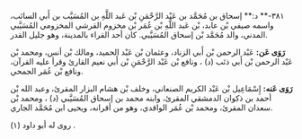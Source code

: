 ٣٨١-** د:** إسحاق بن مُحَمَّد بن عَبْد الرَّحْمَنِ بْن عَبد اللَّهِ بن المُسَيَّب بن أَبي السائب، واسمه صيفي بْن عابد، بْن عَبد اللَّهِ بْن عُمَر بْن مخزوم القرشي المخزومي المُسَيَّبي المدني، والد مُحَمَّد بْن إسحاق المُسَيَّبي. كان أحد القراء بالمدينة، وهو جليل القدر.

**رَوَى عَن:** عَبْد الرحمن بْن أَبي الزناد، وعثمان بْن عَبْد الحميد، ومالك بْن أنس، ومحمد بْن عَبْد الرحمن بْن أَبي ذئب (د) ، ونافع بْن عَبْد الرَّحْمَنِ بْن أَبي نعيم القارئ وقرأ عليه القرآن، ونافع بْن عُمَر الجمحي.

**رَوَى عَنه:** إِسْمَاعِيل بْن عَبْد الكريم الصنعاني، وخلف بْن هشام البزار المقرئ، وعبد الله بْن أحمد بن ذكوان الدمشقي المقرئ، وابنه محمد بن إسحاق المُسَيَّبي (د) ، ومحمد بْن سعدان المقرئ، ومحمد بْن عُمَر الواقدي، وهو من أقرانه، ويحيى ابن مُحَمَّد الجاري.

روى له أبو داود (١) .